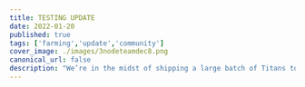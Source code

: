 ```yaml
---
title: TESTING UPDATE
date: 2022-01-20
published: true
tags: ['farming','update','community']
cover_image: ./images/3nodeteamdec8.png
canonical_url: false
description: "We’re in the midst of shipping a large batch of Titans to North America, and we’re expanding our partner network."
---
```

